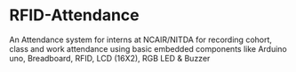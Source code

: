 # RFID-Attendance
An Attendance system for interns at NCAIR/NITDA for recording cohort, class and work attendance using basic embedded components like Arduino uno, Breadboard, RFID, LCD (16X2), RGB LED &amp; Buzzer
